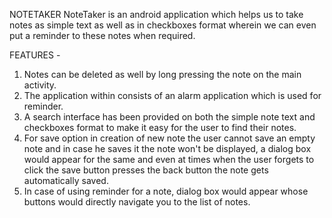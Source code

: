 NOTETAKER
NoteTaker is an android application which helps us to take notes as simple text as well as in checkboxes format wherein we can even put a reminder to these notes when required.

FEATURES - 
1. Notes can be deleted as well by long pressing the note on the main activity.
2. The application within consists of an alarm application which is used for reminder.
3. A search interface has been provided on both the simple note text and checkboxes format to make it easy for the user to find their notes.
4. For save option in creation of new note the user cannot save an empty note and in case he saves it the note won't be displayed,  a dialog box would appear for the same and even at times when the user forgets to click the save button presses the back button the note gets automatically saved.
5. In case of using reminder for a note, dialog box would appear whose buttons would directly navigate you to the list of notes.

